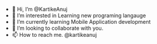 - 👋 Hi, I’m @KartikeAnuj
- 👀 I’m interested in Learning new programing langauge
- 🌱 I’m currently learning Mobile Application development
- 💞️ I’m looking to collaborate with you.
- 📫 How to reach me. @kartikeanuj

<!---
KartikeAnuj/KartikeAnuj is a ✨ special ✨ repository because its `README.md` (this file) appears on your GitHub profile.
You can click the Preview link to take a look at your changes.
--->
